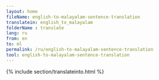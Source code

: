 ```yaml
---
layout: home
fileName: english-to-malayalam-sentence-translation
translatein: english_to_malayalam
folderName : translate
lang: ru
from: en
to: ml
permalink: /ru/english-to-malayalam-sentence-translation
tool: english-to-malayalam-sentence-translation
---
```

{% include section/translateinto.html %}